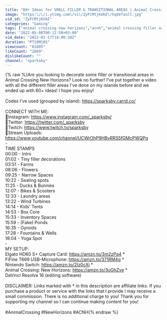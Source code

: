 ```yaml
---
title: "60+ Ideas for SMALL FILLER & TRANSITIONAL AREAS | Animal Crossing New Horizons"
image: "https:\/\/i.ytimg.com\/vi\/ZyFCMtjKUkE\/hqdefault.jpg"
vid_id: "ZyFCMtjKUkE"
categories: "Gaming"
tags: ["animal crossing new horizons","acnh","animal crossing filler areas"]
date: "2022-05-08T00:12:50+03:00"
vid_date: "2022-02-17T18:00:20Z"
duration: "PT19M10S"
viewcount: "81805"
likeCount: "2869"
dislikeCount: ""
channel: "sparksby"
---
```

{% raw %}Are you looking to decorate some filler or transitional areas in Animal Crossing New Horizons? Look no further! I've put together a video with all the different filler areas I've done on my islands before and we ended up with 60+ ideas! I hope you enjoy!<br /><br />Codes I've used (grouped by island):  <a rel="nofollow" target="blank" href="https://sparksby.carrd.co/">https://sparksby.carrd.co/</a><br /><br />CONNECT WITH ME:<br />🤎Instagram: <a rel="nofollow" target="blank" href="https://www.instagram.com/_sparksby/">https://www.instagram.com/_sparksby/</a> <br />💙Twitter: <a rel="nofollow" target="blank" href="https://twitter.com/_sparksby">https://twitter.com/_sparksby</a><br />💜Twitch: <a rel="nofollow" target="blank" href="https://www.twitch.tv/sparksby">https://www.twitch.tv/sparksby</a><br />💛Stream Uploads: <a rel="nofollow" target="blank" href="https://www.youtube.com/channel/UCWrOhP9HBvRRS5fGMcPWQPg">https://www.youtube.com/channel/UCWrOhP9HBvRRS5fGMcPWQPg</a><br />-<br />TIME STAMPS<br />00:00 - Intro<br />01:02 - Tiny filler decorations<br />03:51 - Farms<br />08:06 - Flowers<br />09:25 - Narrow Spaces<br />10:22 - Seating spots<br />11:25 - Ducks &amp; Bunnies<br />12:07 - Bikes &amp; Scooters<br />12:33 - Laundry areas<br />13:22 - Wind Turbines<br />14:14 - Kids' Tents<br />14:53 - Box Core<br />15:33 - Inventory Spaces<br />15:59 - (Fake) Ponds<br />16:35 - Gyroids<br />17:28 - Fountains &amp; Wells<br />18:04 - Yoga Spot<br />-<br />MY SETUP:<br />Elgato HD60 S+ Capture Card: <a rel="nofollow" target="blank" href="https://amzn.to/3m2zPa4">https://amzn.to/3m2zPa4</a> *<br />FiFine T669 USB-Microphone: <a rel="nofollow" target="blank" href="https://amzn.to/371RM4g">https://amzn.to/371RM4g</a> *<br />Nintendo Switch: <a rel="nofollow" target="blank" href="https://amzn.to/2Iz0cXi">https://amzn.to/2Iz0cXi</a> *<br />Animal Crossing: New Horizons: <a rel="nofollow" target="blank" href="https://amzn.to/3oGhZve">https://amzn.to/3oGhZve</a> *<br />DaVinci Resolve 16 (editing software)<br /><br />DISCLAIMER: Links marked with * in this description are affiliate links. If you purchase a product or service with the links that I provide I may receive a small commission. There is no additional charge to you! Thank you for supporting my channel so I can continue making content for you!<br /><br />#AnimalCrossing #NewHorizons #ACNH{% endraw %}
